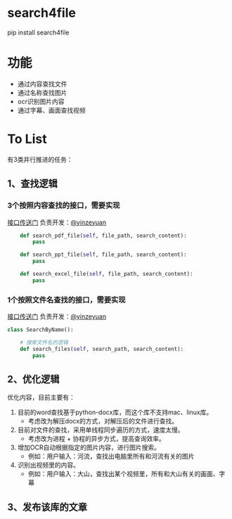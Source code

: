 # search4file
pip install search4file
# 功能
- 通过内容查找文件
- 通过名称查找图片
- ocr识别图片内容
- 通过字幕、画面查找视频

# To List

有3类并行推进的任务：

## 1、查找逻辑

### 3个按照内容查找的接口，需要实现

[接口传送门](https://github.com/CoderWanFeng/search4file/blob/main/search4file/core/SearchByContent.py)
负责开发：[@yinzeyuan](https://github.com/yinzeyuan)

```python
    def search_pdf_file(self, file_path, search_content):
        pass

    def search_ppt_file(self, file_path, search_content):
        pass

    def search_excel_file(self, file_path, search_content):
        pass
```

### 1个按照文件名查找的接口，需要实现

[接口传送门](https://github.com/CoderWanFeng/search4file/blob/main/search4file/core/SearchByName.py)
负责开发：[@yinzeyuan](https://github.com/yinzeyuan)

```python
class SearchByName():

    # 搜索文件名的逻辑
    def search_files(self, search_path, search_content):
        pass
```
## 2、优化逻辑

优化内容，目前主要有：

1. 目前的word查找基于python-docx库，而这个库不支持mac、linux库。
    - 考虑改为解压docx的方式，对解压后的文件进行查找。
2. 目前对文件的查找，采用单线程同步遍历的方式，速度太慢。
    - 考虑改为进程 + 协程的异步方式，提高查询效率。
3. 增加OCR自动根据指定的图片内容，进行图片搜索。
    - 例如：用户输入：河流，查找出电脑里所有和河流有关的图片
4. 识别出视频里的内容。
    - 例如：用户输入：大山，查找出某个视频里，所有和大山有关的画面、字幕

## 3、发布该库的文章

